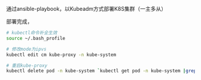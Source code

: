 通过ansible-playbook，以Kubeadm方式部署K8S集群（一主多从）

部署完成，

```bash
# kubectl命令补全生效
source ~/.bash_profile

# 修改mode为ipvs
kubectl edit cm kube-proxy -n kube-system

# 重启kube-proxy
kubectl delete pod -n kube-system `kubectl get pod -n kube-system |grep 'kube-proxy' | awk '{print $1}'`
```
